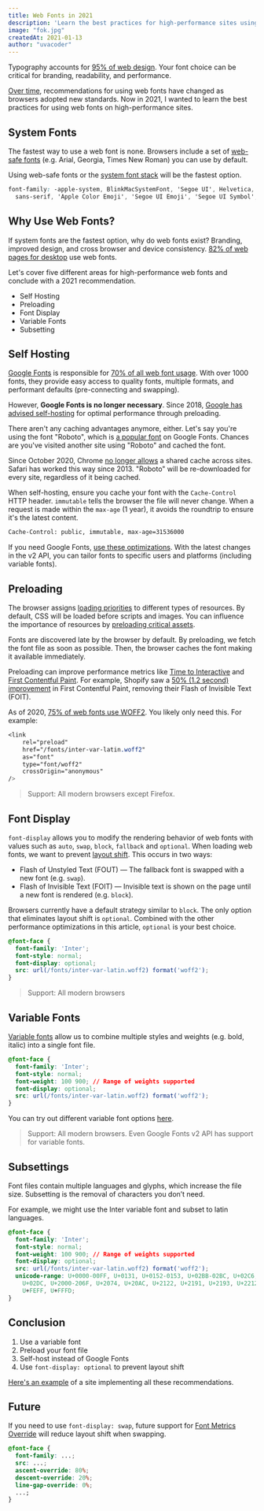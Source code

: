```yaml
---
title: Web Fonts in 2021
description: 'Learn the best practices for high-performance sites using web fonts, updated for 2021.'
image: "fok.jpg"
createdAt: 2021-01-13
author: "uvacoder"
---
```

Typography accounts for [95% of web design](https://ia.net/topics/the-web-is-all-about-typography-period/). Your font choice can be critical for branding, readability, and performance.

[Over time](https://thehistoryoftheweb.com/web-fonts/), recommendations for using web fonts have changed as browsers adopted new standards. Now in 2021, I wanted to learn the best practices for using web fonts on high-performance sites.

## System Fonts

The fastest way to use a web font is none. Browsers include a set of [web-safe fonts](https://developer.mozilla.org/en-US/docs/Learn/CSS/Styling_text/Fundamentals#Web_safe_fonts) (e.g. Arial, Georgia, Times New Roman) you can use by default.

Using web-safe fonts or the [system font stack](https://systemfontstack.com/) will be the fastest option.

```css
font-family: -apple-system, BlinkMacSystemFont, 'Segoe UI', Helvetica, Arial,
  sans-serif, 'Apple Color Emoji', 'Segoe UI Emoji', 'Segoe UI Symbol';
```

## Why Use Web Fonts?

If system fonts are the fastest option, why do web fonts exist? Branding, improved design, and cross browser and device consistency. [82% of web pages for desktop](https://almanac.httparchive.org/en/2020/fonts) use web fonts.

Let's cover five different areas for high-performance web fonts and conclude with a 2021 recommendation.

- Self Hosting
- Preloading
- Font Display
- Variable Fonts
- Subsetting

## Self Hosting

[Google Fonts](https://fonts.google.com/) is responsible for [70% of all web font usage](https://almanac.httparchive.org/en/2020/fonts#serving-with-a-service). With over 1000 fonts, they provide easy access to quality fonts, multiple formats, and performant defaults (pre-connecting and swapping).

However, **Google Fonts is no longer necessary**. Since 2018, [Google has advised self-hosting](https://developers.google.com/web/updates/2018/08/web-performance-made-easy) for optimal performance through preloading.

There aren't any caching advantages anymore, either. Let's say you're using the font "Roboto", which is [a popular font](https://fonts.google.com/?sort=popularity) on Google Fonts. Chances are you've visited another site using "Roboto" and cached the font.

Since October 2020, Chrome [no longer allows](https://developers.google.com/web/updates/2020/10/http-cache-partitioning) a shared cache across sites. Safari has worked this way since 2013. "Roboto" will be re-downloaded for every site, regardless of it being cached.

When self-hosting, ensure you cache your font with the `Cache-Control` HTTP header. `immutable` tells the browser the file will never change. When a request is made within the `max-age` (1 year), it avoids the roundtrip to ensure it's the latest content.

```bash
Cache-Control: public, immutable, max-age=31536000
```

If you need Google Fonts, [use these optimizations](https://csswizardry.com/2020/05/the-fastest-google-fonts/). With the latest changes in the v2 API, you can tailor fonts to specific users and platforms (including variable fonts).

## Preloading

The browser assigns [loading priorities](https://web.dev/prioritize-resources/) to different types of resources. By default, CSS will be loaded before scripts and images. You can influence the importance of resources by [preloading critical assets](https://web.dev/preload-critical-assets/).

Fonts are discovered late by the browser by default. By preloading, we fetch the font file as soon as possible. Then, the browser caches the font making it available immediately.

Preloading can improve performance metrics like [Time to Interactive](https://web.dev/interactive) and [First Contentful Paint](https://web.dev/first-contentful-paint). For example, Shopify saw a [50% (1.2 second) improvement](https://twitter.com/ShopifyEng/status/844245243948163072) in First Contentful Paint, removing their Flash of Invisible Text (FOIT).

As of 2020, [75% of web fonts use WOFF2](https://almanac.httparchive.org/en/2019/fonts). You likely only need this. For example:

```css
<link
	rel="preload"
	href="/fonts/inter-var-latin.woff2"
	as="font"
	type="font/woff2"
	crossOrigin="anonymous"
/>
```

> Support: All modern browsers except Firefox.

## Font Display

`font-display` allows you to modify the rendering behavior of web fonts with values such as `auto`, `swap`, `block`, `fallback` and `optional`. When loading web fonts, we want to prevent [layout shift](https://web.dev/cls/). This occurs in two ways:

- Flash of Unstyled Text (FOUT) — The fallback font is swapped with a new font (e.g. `swap`).
- Flash of Invisible Text (FOIT) — Invisible text is shown on the page until a new font is rendered (e.g. `block`).

Browsers currently have a default strategy similar to `block`. The only option that eliminates layout shift is `optional`. Combined with the other performance optimizations in this article, `optional` is your best choice.

```css
@font-face {
  font-family: 'Inter';
  font-style: normal;
  font-display: optional;
  src: url(/fonts/inter-var-latin.woff2) format('woff2');
}
```

> Support: All modern browsers

## Variable Fonts

[Variable fonts](https://web.dev/variable-fonts/) allow us to combine multiple styles and weights (e.g. bold, italic) into a single font file.

```css
@font-face {
  font-family: 'Inter';
  font-style: normal;
  font-weight: 100 900; // Range of weights supported
  font-display: optional;
  src: url(/fonts/inter-var-latin.woff2) format('woff2');
}
```

You can try out different variable font options [here](https://developer.mozilla.org/en-US/docs/Web/CSS/CSS_Fonts/Variable_Fonts_Guide).

> Support: All modern browsers. Even Google Fonts v2 API has support for variable fonts.

## Subsettings

Font files contain multiple languages and glyphs, which increase the file size. Subsetting is the removal of characters you don’t need.

For example, we might use the Inter variable font and subset to latin languages.

```css
@font-face {
  font-family: 'Inter';
  font-style: normal;
  font-weight: 100 900; // Range of weights supported
  font-display: optional;
  src: url(/fonts/inter-var-latin.woff2) format('woff2');
  unicode-range: U+0000-00FF, U+0131, U+0152-0153, U+02BB-02BC, U+02C6, U+02DA,
    U+02DC, U+2000-206F, U+2074, U+20AC, U+2122, U+2191, U+2193, U+2212, U+2215,
    U+FEFF, U+FFFD;
}
```

## Conclusion

1. Use a variable font
2. Preload your font file
3. Self-host instead of Google Fonts
4. Use `font-display: optional` to prevent layout shift

[Here's an example](https://github.com/leerob/leerob.io) of a site implementing all these recommendations.

## Future

If you need to use `font-display: swap`, future support for [Font Metrics Override](https://www.youtube.com/watch?t=176&v=Z6wjUOSh9Tk&feature=youtu.be) will reduce layout shift when swapping.

```css
@font-face {
  font-family: ...;
  src: ...;
  ascent-override: 80%;
  descent-override: 20%;
  line-gap-override: 0%;
  ...;
}
```
